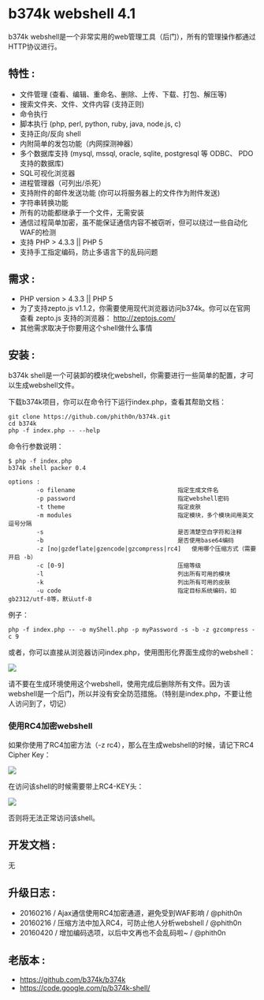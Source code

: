 # b374k webshell 4.1

b374k webshell是一个非常实用的web管理工具（后门），所有的管理操作都通过HTTP协议进行。

## 特性 : 
 * 文件管理 (查看、编辑、重命名、删除、上传、下载、打包、解压等)
 * 搜索文件夹、文件、文件内容 (支持正则)
 * 命令执行
 * 脚本执行 (php, perl, python, ruby, java, node.js, c)
 * 支持正向/反向 shell
 * 内附简单的发包功能（内网探测神器）
 * 多个数据库支持 (mysql, mssql, oracle, sqlite, postgresql 等 ODBC、 PDO 支持的数据库)
 * SQL可视化浏览器
 * 进程管理器（可列出/杀死）
 * 支持附件的邮件发送功能 (你可以将服务器上的文件作为附件发送)
 * 字符串转换功能
 * 所有的功能都继承于一个文件，无需安装
 * 通信过程简单加密，虽不能保证通信内容不被窃听，但可以绕过一些自动化WAF的检测
 * 支持 PHP > 4.3.3 || PHP 5
 * 支持手工指定编码，防止多语言下的乱码问题

## 需求 :
 * PHP version > 4.3.3 || PHP 5
 * 为了支持zepto.js v1.1.2，你需要使用现代浏览器访问b374k。你可以在官网查看 zepto.js 支持的浏览器： http://zeptojs.com/
 * 其他需求取决于你要用这个shell做什么事情
 
## 安装 :

b374k shell是一个可装卸的模块化webshell，你需要进行一些简单的配置，才可以生成webshell文件。

下载b374k项目，你可以在命令行下运行index.php，查看其帮助文档：

```
git clone https://github.com/phith0n/b374k.git
cd b374k
php -f index.php -- --help
```

命令行参数说明：

```
$ php -f index.php
b374k shell packer 0.4

options :
        -o filename                             指定生成文件名
        -p password                             指定webshell密码
        -t theme                                指定皮肤
        -m modules                              指定模块，多个模块间用英文逗号分隔
        -s                                      是否清楚空白字符和注释
        -b                                      是否使用base64编码
        -z [no|gzdeflate|gzencode|gzcompress|rc4]   使用哪个压缩方式（需要开启 -b）
        -c [0-9]                                压缩等级
        -l                                      列出所有可用的模块
        -k                                      列出所有可用的皮肤
        -u code                                 指定目标系统编码，如gb2312/utf-8等，默认utf-8
```

例子：

```
php -f index.php -- -o myShell.php -p myPassword -s -b -z gzcompress -c 9
```

或者，你可以直接从浏览器访问index.php，使用图形化界面生成你的webshell：

![](http://7xkhqo.com1.z0.glb.clouddn.com/2016-02-16-14556165692049.jpg)

请不要在生成环境使用这个webshell，使用完成后删除所有文件。因为该webshell是一个后门，所以并没有安全防范措施。（特别是index.php，不要让他人访问到了，切记）

### 使用RC4加密webshell

如果你使用了RC4加密方法（-z rc4），那么在生成webshell的时候，请记下RC4 Cipher Key：

![](http://7xkhqo.com1.z0.glb.clouddn.com/2016-02-16-14556170735375.jpg)

在访问该shell的时候需要带上RC4-KEY头：

![](http://7xkhqo.com1.z0.glb.clouddn.com/2016-02-16-14556171853058.jpg)

否则将无法正常访问该shell。

## 开发文档 :
无

## 升级日志 :

 - 20160216 / Ajax通信使用RC4加密通道，避免受到WAF影响 / @phith0n
 - 20160216 / 压缩方法中加入RC4，可防止他人分析webshell / @phith0n
 - 20160420 / 增加编码选项，以后中文再也不会乱码啦~ / @phith0n

## 老版本 :

 - https://github.com/b374k/b374k
 - https://code.google.com/p/b374k-shell/


